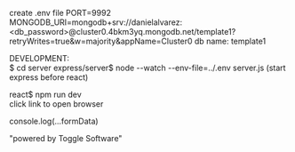create .env file
PORT=9992  
MONGODB_URI=mongodb+srv://danielalvarez:<db_password>@cluster0.4bkm3yq.mongodb.net/template1?retryWrites=true&w=majority&appName=Cluster0
db name: template1  

DEVELOPMENT:  
$ cd server
express/server$ node --watch --env-file=../.env server.js (start express before react)  

react$ npm run dev  
click link to open browser  

console.log(...formData)









"powered by Toggle Software"